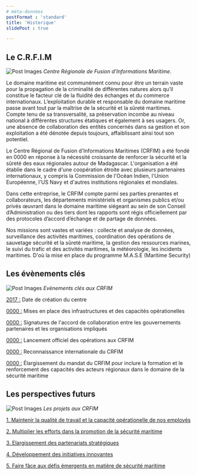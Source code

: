 ```yaml
---
# méta-données
postFormat : 'standard'
title: 'Historique'
slidePost : true

---
```

<!-- contenus réels -->
## Le C.R.F.I.M

![Post Images](/histo1.png)
*Centre Régionale de Fusion d'Informations Maritime.*

Le domaine maritime est communément connu pour être un terrain vaste pour la propagation de la criminalité de différentes natures alors qu’il constitue le facteur clé de la fluidité des échanges et du commerce internationaux. L’exploitation durable et responsable du domaine maritime passe avant tout par la maîtrise de la sécurité et la sûreté maritimes. Compte tenu de sa transversalité, sa préservation incombe au niveau national à différentes structures étatiques et également à ses usagers. Or, une absence de collaboration des entités concernés dans sa gestion et son exploitation a été dénotée depuis toujours, affaiblissant ainsi tout son potentiel.

Le Centre Régional de Fusion d'Informations Maritimes (CRFIM) a été fondé en 0000 en réponse à la nécessité croissante de renforcer la sécurité et la sûreté des eaux régionales autour de Madagascar. L'organisation a été établie dans le cadre d'une coopération étroite avec plusieurs partenaires internationaux, y compris la Commission de l'Océan Indien, l'Union Européenne, l'US Navy et d'autres institutions régionales et mondiales.

Dans cette entreprise, le CRFIM compte parmi ses parties prenantes et collaborateurs, les départements ministériels et organismes publics et/ou privés œuvrant dans le domaine maritime siégeant au sein de son Conseil d’Administration ou des tiers dont les rapports sont régis officiellement par des protocoles d’accord d’échange et de partage de données.

Nos missions sont vastes et variées : collecte et analyse de données, surveillance des activités maritimes, coordination des opérations de sauvetage sécurité et la sûreté maritime, la gestion des ressources marines, le suivi du trafic et des activités maritimes, la météorologie, les incidents maritimes.
D'où la mise en place du programme M.A.S.E (Maritime Security)

## Les évènements clés

![Post Images](/gris.png)
*Evènements clés aux CRFIM*

[2017 :](#) Date de création du centre

[0000 :](#) Mises en place des infrastructures et des capacités opérationelles

[0000 :](#) Signatures de l'accord de collaboration entre les gouvernements partenaires et les organisations impliqués

[0000 :](#) Lancement officiel des opérations aux CRFIM 

[0000 :](#) Reconnaissance internationale du CRFIM

[0000 :](#) Élargissement du mandat du CRFIM pour inclure la formation et le renforcement des capacités des acteurs régionaux dans le domaine de la sécurité maritime

## Les perspectives futurs

![Post Images](/gris.png)
*Les projets aux CRFIM*

[1. Maintenir la qualité de travail et la capacité opérationelle de nos employés](#)

[2. Multiplier les efforts dans la promotion de la sécurité maritime](#)

[3. Elargissement des partenariats stratégiques](#)

[4. Développement des initiatives innovantes](#)

[5. Faire fâce aux défis émergents en matière de sécurité maritime](#)

